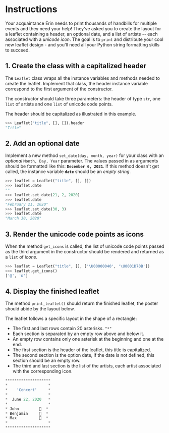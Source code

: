 # Instructions

Your acquaintance Erin needs to print thousands of handbills for multiple events and they need your help! They've asked you to create the layout for a leaflet containing a header, an optional date, and a list of artists -- each associated with a _unicode icon_. The goal is to `print` and distribute your cool new leaflet design - and you'll need all your Python string formatting skills to succeed.

## 1. Create the class with a capitalized header

The `Leaflet` class wraps all the instance variables and methods needed to create the leaflet. Implement that class, the header instance variable correspond to the first argument of the constructor.

The constructor should take three parameters: the header of type `str`, one `list` of artists and one `list` of unicode code points.

The header should be capitalized as illustrated in this example.

```python
>>> Leaflet("title", [], []).header
"Title"
```

## 2. Add an optional date

Implement a new method `set_date(day, month, year)` for your class with an _optional_ `Month, Day, Year` parameter. The values passed in as arguments should be formatted like this: **`December 6, 2021`**. If this method doesn't get called, the instance variable **`date`** should be an _empty string_.

```python
>>> leaflet = Leaflet("title", [], [])
>>> leaflet.date
""
>>> leaflet.set_date(21, 2, 2020)
>>> leaflet.date
"February 21, 2020"
>>> leaflet.set_date(30, 3)
>>> leaflet.date
"March 30, 2020"
```

## 3. Render the unicode code points as icons

When the method `get_icons` is called, the list of unicode code points passed as the third argument in the constructor should be rendered and returned as a `list` of _icons_.

```python
>>> leaflet = Leaflet("title", [], ['\U00000040', '\U0001D70B'])
>>> leaflet.get_icons()
['@', '𝜋']
```

## 4. Display the finished leaflet

The method `print_leaflet()` should return the finished leaflet, the poster should abide by the layout below.

The leaflet follows a specific layout in the shape of a rectangle:

- The first and last rows contain 20 asterisks. `"*"`
- Each section is separated by an empty row above and below it.
- An empty row contains only one asterisk at the beginning and one at the end.
- The first section is the header of the leaflet, this title is capitalized.
- The second section is the option date, if the date is not defined, this section should be an empty row.
- The third and last section is the list of the artists, each artist associated with the corresponding icon.

```python
********************
*                  *
*    'Concert'     *
*                  *
*  June 22, 2020   *
*                  *
* John         🎸  *
* Benjamin     🎤  *
* Max          🎹  *
*                  *
********************
```
